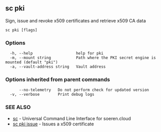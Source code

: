 ## sc pki

Sign, issue and revoke x509 certificates and retrieve x509 CA data

```
sc pki [flags]
```

### Options

```
  -h, --help                   help for pki
  -m, --mount string           Path where the PKI secret engine is mounted (default "pki")
  -a, --vault-address string   Vault address
```

### Options inherited from parent commands

```
      --no-telemetry   Do not perform check for updated version
  -v, --verbose        Print debug logs
```

### SEE ALSO

* [sc](sc.md)	 - Universal Command Line Interface for soeren.cloud
* [sc pki issue](sc_pki_issue.md)	 - Issues a x509 certificate

